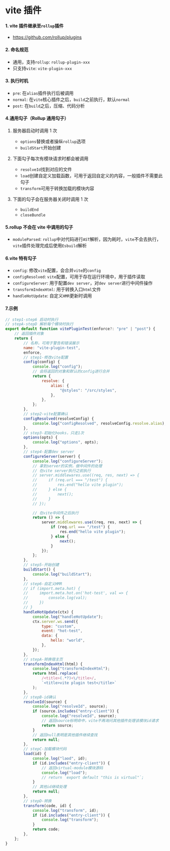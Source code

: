 # vite 插件

#### 1. vite 插件继承至`rollup`插件

-   https://github.com/rollup/plugins

#### 2. 命名规范

-   通用，支持`rollup`: `rollup-plugin-xxx`
-   只支持`vite`: `vite-plugin-xxx`

#### 3. 执行时机

-   `pre`: 在`alias`插件执行后被调用
-   `normal`: 在`vite`核心插件之后，`build`之前执行，默认`normal`
-   `post`: 在`build`之后，压缩、代码分析

#### 4.通用勾子（Rollup 通用勾子）

1. 服务器启动时调用 1 次

    - `options`替换或者操纵`rollup`选项
    - `buildStart`开始创建

2. 下面勾子每次有模块请求时都会被调用

    - `resolveId`找到对应的文件
    - `load`创建自定义加载函数，可用于返回自定义的内容，一般插件不需要此勾子
    - `transform`可用于转换加载的模块内容

3. 下面的勾子会在服务器关闭时调用 1 次
    - `buildEnd`
    - `closeBundle`

#### 5.rollup 不会在 vite 中调用的勾子

-   `moduleParsed`: `rollup`中对代码进行`AST`解析，因为耗时，`vite`不会去执行，`vite`插件处理完成后使用`Esbuild`解析

#### 6.vite 特有勾子

-   `config`: 修改`vite`配置，会合并`vite`的`config`
-   `configResolved`: `vite`配置，可用于存在运行环境中，用于插件读取
-   `configureServer`: 用于配置`dev server`，对`dev server`进行中间件操作
-   `transformIndexHtml`: 用于转换入口`html`文件
-   `handleHotUpdate`: 自定义`HMR`更新时调用

#### 7.示例

```js
// step1-step6 启动时执行
// stepA-stepD 解析每个模块时执行
export default function vitePluginTest(enforce?: "pre" | "post") {
    // 返回插件对象
    return {
        // 名称，可用于警告和错误展示
        name: "vite-plugin-test",
        enforce,
        // step1-修改vite配置
        config(config) {
            console.log("config");
            // 会将返回的对象和默认的config进行合并
            return {
                resolve: {
                    alias: {
                        "@styles": "/src/styles",
                    },
                },
            };
        },
        // step2-vite配置确认
        configResolved(resolveConfig) {
            console.log("configResolved", resolveConfig.resolve.alias);
        },
        // step3-初始化hooks，只走1次
        options(opts) {
            console.log("options", opts);
        },
        // step4-配置dev server
        configureServer(server) {
            console.log("configureServer");
            // 拿到server的实例，做中间件的处理
            // 在vite server执行之前执行
            // server.middlewares.use((req, res, next) => {
            //     if (req.url === "/test") {
            //         res.end("hello vite plugin");
            //     } else {
            //         next();
            //     }
            // });

            // 在vite中间件之后执行
            return () => {
                server.middlewares.use((req, res, next) => {
                    if (req.url === "/test") {
                        res.end("hello vite plugin");
                    } else {
                        next();
                    }
                });
            };
        },
        // step5-开始创建
        buildStart() {
            console.log("buildStart");
        },
        // step6-自定义HMR
        // if (import.meta.hot) {
        //     import.meta.hot.on('hot-test', val => {
        //         console.log(val);
        //     })
        // }
        handleHotUpdate(ctx) {
            console.log("handleHotUpdate");
            ctx.server.ws.send({
                type: "custom",
                event: "hot-test",
                data: {
                    hello: "world",
                },
            });
        },
        // stepA-转换宿主页
        transformIndexHtml(html) {
            console.log("transformIndexHtml");
            return html.replace(
                /<title>(.*?)<\/title>/,
                `<title>vite plugin test</title>`
            );
        },
        // stepB-id确认
        resolveId(source) {
            console.log("resolveId", source);
            if (source.includes("entry-client")) {
                console.log("resolveId", source);
                // 返回source标明命中，vite不再询问其他插件处理该模块id请求
                return source;
            }
            // 返回null表明是其他插件继续查找
            return null;
        },
        // stepC-加载模块代码
        load(id) {
            console.log("laod", id);
            if (id.includes("entry-client")) {
                // 返回virtual-module模块源码
                console.log("load");
                // return `export default "this is virtual"`;
            }
            // 其他id继续处理
            return null;
        },
        // stepD-转换
        transform(code, id) {
            console.log("transform", id);
            if (id.includes("entry-client")) {
                console.log("transform");
            }
            return code;
        },
    };
}
```
